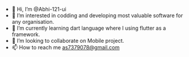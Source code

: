 - 👋 Hi, I’m @Abhi-121-ui
- 👀 I’m interested in codding and developing most valuable software for any organisation.
- 🌱 I’m currently learning dart language where I using flutter as a framework.
- 💞️ I’m looking to collaborate on Mobile project.
- 📫 How to reach me as7379078@gmail.com

<!---
Abhi-121-ui/Abhi-121-ui is a ✨ special ✨ repository because its `README.md` (this file) appears on your GitHub profile.
You can click the Preview link to take a look at your changes.
--->
